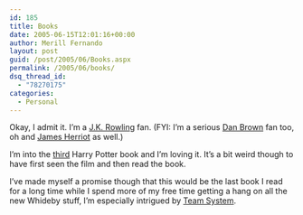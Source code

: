 ```yaml
---
id: 185
title: Books
date: 2005-06-15T12:01:16+00:00
author: Merill Fernando
layout: post
guid: /post/2005/06/Books.aspx
permalink: /2005/06/books/
dsq_thread_id:
  - "78270175"
categories:
  - Personal
---
```

<p>Okay, I admit it. I&rsquo;m a <a href="http://www.jkrowling.com/">J.K. Rowling</a> fan. (FYI: I&rsquo;m a serious <a href="http://www.danbrown.com/">Dan Brown</a> fan too, oh and <a href="http://www.jamesherriot.org/">James Herriot</a> as well.)</p>
<p>I&rsquo;m into the <a href="http://www.scholastic.com/harrypotter/books/prisoner/">third</a> Harry Potter book and I&rsquo;m loving it. It&rsquo;s a bit weird though to have first seen the film and then read the book. </p>
<p>I&rsquo;ve made myself a promise though that this would be&nbsp;the last book I read for a long time while I spend more of my free time getting a hang on all the new Whideby stuff, I&rsquo;m especially intrigued by <a href="http://lab.msdn.microsoft.com/vs2005/teamsystem/">Team System</a>.</p>
